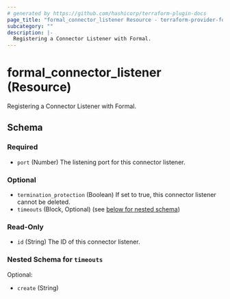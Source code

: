 ```yaml
---
# generated by https://github.com/hashicorp/terraform-plugin-docs
page_title: "formal_connector_listener Resource - terraform-provider-formal"
subcategory: ""
description: |-
  Registering a Connector Listener with Formal.
---
```


# formal_connector_listener (Resource)

Registering a Connector Listener with Formal.



<!-- schema generated by tfplugindocs -->
## Schema

### Required

- `port` (Number) The listening port for this connector listener.

### Optional

- `termination_protection` (Boolean) If set to true, this connector listener cannot be deleted.
- `timeouts` (Block, Optional) (see [below for nested schema](#nestedblock--timeouts))

### Read-Only

- `id` (String) The ID of this connector listener.

<a id="nestedblock--timeouts"></a>
### Nested Schema for `timeouts`

Optional:

- `create` (String)
